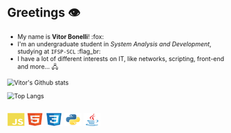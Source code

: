 # Greetings :eye:

- My name is **Vitor Bonelli**! :fox:
- I'm an undergraduate student in *System Analysis and Development*, studying at `IFSP-SCL` :flag_br:
- I have a lot of different interests on IT, like networks, scripting, front-end and more... 🖧


![Vitor's Github stats](https://github-readme-stats.vercel.app/api?username=Vitor5Bonelli&show_icons=true&theme=great-gatsby)

![Top Langs](https://github-readme-stats.vercel.app/api/top-langs/?username=Vitor5Bonelli&theme=great-gatsby&layout=compact)

<div style="display: inline_block"><br>
  <img align="center" alt="Js" height="30" width="40" src="https://raw.githubusercontent.com/devicons/devicon/master/icons/javascript/javascript-plain.svg">
  <img align="center" alt="HTML" height="30" width="40" src="https://raw.githubusercontent.com/devicons/devicon/master/icons/html5/html5-original.svg">
  <img align="center" alt="CSS" height="30" width="40" src="https://raw.githubusercontent.com/devicons/devicon/master/icons/css3/css3-original.svg">
  <img align="center" alt="Python" height="30" width="40" src="https://raw.githubusercontent.com/devicons/devicon/master/icons/python/python-original.svg">
  <img align="center" alt="Java" height="30" width="40" src="https://raw.githubusercontent.com/devicons/devicon/master/icons/java/java-original.svg">
</div>
